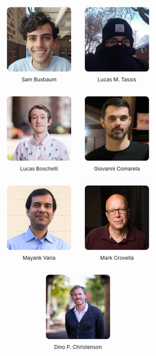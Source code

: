 <br>
<br>

<div style="display: flex; flex-direction: column; align-items: center; gap: 2rem;">
  <!-- Top Row (4) -->
  <div style="display: flex; gap: 2rem; justify-content: center; flex-wrap: wrap;">
    <figure style="text-align: center; margin: 0;">
      <img src="../../figures/people/sam.jpg" alt="Sam Buxbaum" style="width: 150px; height: 150px; object-fit: cover; border-radius: 8px;">
      <figcaption style="font-size: 0.75rem; margin-top: 0.5rem; text-align: center;">Sam&nbsp;Buxbaum</figcaption>
    </figure>
    <figure style="text-align: center; margin: 0;">
      <img src="../../figures/people/lucas-tassis.jpeg" alt="Lucas M. Tassis" style="width: 150px; height: 150px; object-fit: cover; border-radius: 8px;">
      <figcaption style="font-size: 0.75rem; margin-top: 0.5rem; text-align: center;">Lucas&nbsp;M.&nbsp;Tassis</figcaption>
    </figure>
    <figure style="text-align: center; margin: 0;">
      <img src="../../figures/people/lucas-boschelli.png" alt="Lucas Boschelli" style="width: 150px; height: 150px; object-fit: cover; border-radius: 8px;">
      <figcaption style="font-size: 0.75rem; margin-top: 0.5rem; text-align: center;">Lucas&nbsp;Boschelli</figcaption>
    </figure>
    <figure style="text-align: center; margin: 0;">
      <img src="../../figures/people/giovanni.png" alt="Giovanni Comarela" style="width: 150px; height: 150px; object-fit: cover; border-radius: 8px;">
      <figcaption style="font-size: 0.75rem; margin-top: 0.5rem; text-align: center;">Giovanni&nbsp;Comarela</figcaption>
    </figure>
  </div>

  <!-- Bottom Row (3) -->
  <div style="display: flex; gap: 2rem; justify-content: center; flex-wrap: wrap;">
    <figure style="text-align: center; margin: 0;">
      <img src="../../figures/people/mayank.jpg" alt="Mayank Varia" style="width: 150px; height: 150px; object-fit: cover; border-radius: 8px;">
      <figcaption style="font-size: 0.75rem; margin-top: 0.5rem; text-align: center;">Mayank&nbsp;Varia</figcaption>
    </figure>
    <figure style="text-align: center; margin: 0;">
      <img src="../../figures/people/mark.jpg" alt="Mark Crovella" style="width: 150px; height: 150px; object-fit: cover; border-radius: 8px;">
      <figcaption style="font-size: 0.75rem; margin-top: 0.5rem; text-align: center;">Mark&nbsp;Crovella</figcaption>
    </figure>
    <figure style="text-align: center; margin: 0;">
      <img src="../../figures/people/dino.webp" alt="Dino P. Christenson" style="width: 150px; height: 150px; object-fit: cover; border-radius: 8px;">
      <figcaption style="font-size: 0.75rem; margin-top: 0.5rem; text-align: center;">Dino&nbsp;P.&nbsp;Christenson</figcaption>
    </figure>
  </div>
</div>

<SlideCurrentNo class="absolute bottom-8 right-10"/>
